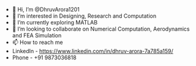- 👋 Hi, I’m @DhruvArora1201
- 👀 I’m interested in Designing, Research and Computation
- 🌱 I’m currently exploring MATLAB
- 💞️ I’m looking to collaborate on Numerical Computation, Aerodynamics and FEA Simulation
- 📫 How to reach me 
- LinkedIn - https://www.linkedin.com/in/dhruv-arora-7a785a159/
- Phone - +91 9873036818 

<!---
DhruvArora1201/DhruvArora1201 is a ✨ special ✨ repository because its `README.md` (this file) appears on your GitHub profile.
You can click the Preview link to take a look at your changes.
--->
